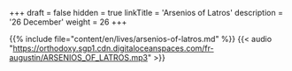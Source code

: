 +++
draft = false
hidden = true
linkTitle = 'Arsenios of Latros'
description = '26 December'
weight = 26
+++

{{% include file="content/en/lives/arsenios-of-latros.md" %}}
{{< audio "https://orthodoxy.sgp1.cdn.digitaloceanspaces.com/fr-augustin/ARSENIOS_OF_LATROS.mp3" >}}
